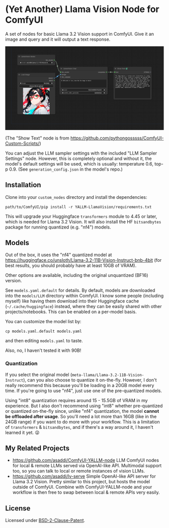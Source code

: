 # (Yet Another) Llama Vision Node for ComfyUI

A set of nodes for basic Llama 3.2 Vision support in ComfyUI. Give it an image and query and it will output a text response.

![sample workflow](llamavision-sample.png)

(The "Show Text" node is from https://github.com/pythongosssss/ComfyUI-Custom-Scripts/)

You can adjust the LLM sampler settings with the included "LLM Sampler Settings" node. However, this is completely optional and without it, the model's default settings will be used, which is usually: temperature 0.6, top-p 0.9. (See `generation_config.json` in the model's repo.)

## Installation

Clone into your `custom_nodes` directory and install the dependencies:

    path/to/ComfyUI/pip install -r YALLM-LlamaVision/requirements.txt

This will upgrade your Huggingface `transformers` module to 4.45 or later, which is needed for Llama 3.2 Vision. It will also install the HF `bitsandbytes` package for running quantized (e.g. "nf4") models.

## Models

Out of the box, it uses the "nf4" quantized model at https://huggingface.co/unsloth/Llama-3.2-11B-Vision-Instruct-bnb-4bit (for best results, you should probably have at least 10GB of VRAM).

Other options are available, including the original unquantized (BF16) version.

See `models.yaml.default` for details. By default, models are downloaded into the `models/LLM` directory within ComfyUI. I know some people (including myself) like having them download into their Huggingface cache (`~/.cache/huggingface`) instead, where they can be easily shared with other projects/notebooks. This can be enabled on a per-model basis.

You can customize the model list by:

    cp models.yaml.default models.yaml

and then editing `models.yaml` to taste.

Also, no, I haven't tested it with 90B!

### Quantization

If you select the original model (`meta-llama/Llama-3.2-11B-Vision-Instruct`), can you also choose to quantize it on-the-fly. However, I don't really recommend this because you'll be loading in a 20GB model every time. If you're going to use "nf4", just use one of the pre-quantized models.

Using "int8" quantization requires around 15 - 15.5GB of VRAM in my experience. But I also don't recommend using "int8" whether pre-quantized or quantized on-the-fly since, unlike "nf4" quantization, the model **cannot be offloaded after usage**. So you'll need a lot more than 16GB (like in the 24GB range) if you want to do more with your workflow. This is a limitation of `transformers` & `bitsandbytes`, and if there's a way around it, I haven't learned it yet. 😜

## My Related Projects ##

* https://github.com/asaddi/ComfyUI-YALLM-node LLM ComfyUI nodes for local & remote LLMs served via OpenAI-like API. Multimodal support too, so you can talk to local or remote instances of vision LLMs.
* https://github.com/asaddi/lv-serve Simple OpenAI-like API server for Llama 3.2 Vision. Pretty similar to this project, but hosts the model outside of ComfyUI. Combine with ComfyUI-YALLM-node and your workflow is then free to swap between local & remote APIs very easily.

## License

Licensed under [BSD-2-Clause-Patent](https://opensource.org/license/bsdpluspatent).

